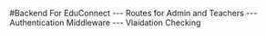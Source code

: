 #Backend For EduConnect
--- Routes for Admin and Teachers
--- Authentication Middleware
--- Vlaidation Checking
